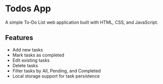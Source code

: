 # Todos App
A simple To-Do List web application built with HTML, CSS, and JavaScript.

## Features
- Add new tasks
- Mark tasks as completed
- Edit existing tasks
- Delete tasks
- Filter tasks by All, Pending, and Completed
- Local storage support for task persistence
